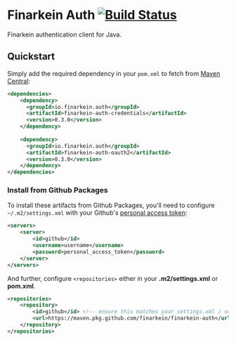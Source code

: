 # Finarkein Auth [![Build Status](https://travis-ci.org/finarkein/finarkein-auth.svg?branch=main)](https://travis-ci.org/finarkein/finarkein-auth)

Finarkein authentication client for Java.

## Quickstart

Simply add the required dependency in your `pom.xml` to fetch from [Maven Central](https://search.maven.org/search?q=g:io.finarkein.auth):

```xml
<dependencies>
    <dependency>
      <groupId>io.finarkein.auth</groupId>
      <artifactId>finarkein-auth-credentials</artifactId>
      <version>0.3.0</version>
    </dependency>
    
    <dependency>
      <groupId>io.finarkein.auth</groupId>
      <artifactId>finarkein-auth-oauth2</artifactId>
      <version>0.3.0</version>
    </dependency>
</dependencies>
```

### Install from Github Packages

To install these artifacts from Github Packages, you'll need to configure `~/.m2/settings.xml` with your Github's [personal access token](https://github.com/settings/tokens):

```xml
<servers>
    <server>
        <id>github</id>
        <username>username</username>
        <password>personal_access_token</password>
    </server>
</servers>
```

And further, configure `<repositories>` either in your **.m2/settings.xml** or **pom.xml**.

```xml
<repositories>
    <repository>
        <id>github</id> <!-- ensure this matches your settings.xml / server ID -->
        <url>https://maven.pkg.github.com/finarkein/finarkein-auth</url>
    </repository>
</repositories>
```
